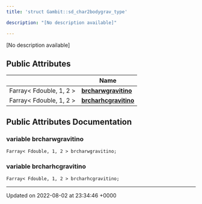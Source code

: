 ```yaml
---
title: 'struct Gambit::sd_char2bodygrav_type'

description: "[No description available]"

---
```









[No description available]

## Public Attributes

|                | Name           |
| -------------- | -------------- |
| Farray< Fdouble, 1, 2 > | **[brcharwgravitino](/documentation/code/gambit_sphinx/classes/structgambit_1_1sd__char2bodygrav__type/#variable-brcharwgravitino)**  |
| Farray< Fdouble, 1, 2 > | **[brcharhcgravitino](/documentation/code/gambit_sphinx/classes/structgambit_1_1sd__char2bodygrav__type/#variable-brcharhcgravitino)**  |

## Public Attributes Documentation

### variable brcharwgravitino

```
Farray< Fdouble, 1, 2 > brcharwgravitino;
```


### variable brcharhcgravitino

```
Farray< Fdouble, 1, 2 > brcharhcgravitino;
```


-------------------------------

Updated on 2022-08-02 at 23:34:46 +0000